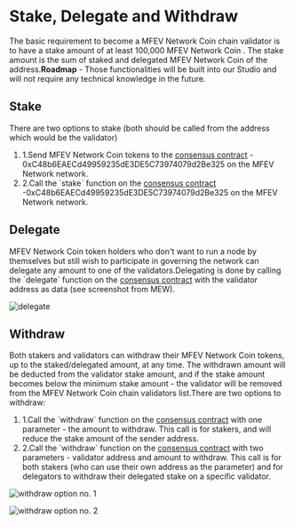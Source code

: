 # Stake, Delegate and Withdraw

The basic requirement to become a MFEV Network Coin chain validator is to have a stake amount of at least 100,000 MFEV Network Coin . The stake amount is the sum of staked and delegated MFEV Network Coin  of the address.**Roadmap** - Those functionalities will be built into our Studio and will not require any technical knowledge in the future.

## Stake <a href="#stake" id="stake"></a>

There are two options to stake (both should be called from the address which would be the validator)

1. 1.Send MFEV Network Coin tokens to the [consensus contract](https://testnet.mediablock.ai/address/0xC48b6EAECd49959235dE3DE5C73974079d2Be325) - 0xC48b6EAECd49959235dE3DE5C73974079d2Be325 on the MFEV Network network.
2. 2.Call the \`stake\` function on the [consensus contract](https://testnet.mediablock.ai/address/0xC48b6EAECd49959235dE3DE5C73974079d2Be325) -0xC48b6EAECd49959235dE3DE5C73974079d2Be325 on the MFEV Network network.

## Delegate <a href="#delegate" id="delegate"></a>

MFEV Network Coin token holders who don't want to run a node by themselves but still wish to participate in governing the network can delegate any amount to one of the validators.Delegating is done by calling the \`delegate\` function on the [consensus contract](https://testnet.mediablock.ai/address/0xC48b6EAECd49959235dE3DE5C73974079d2Be325) with the validator address as data (see screenshot from MEW).

![delegate](https://3886961007-files.gitbook.io/\~/files/v0/b/gitbook-x-prod.appspot.com/o/spaces%2F-MQROvzQPC4eD8u5AQhv%2Fuploads%2FfW2bi43f3TMgmwzi7wSZ%2Fimage.png?alt=media\&token=f30eb8a1-ff40-4f1e-9f73-89466ea2c83e)

## Withdraw <a href="#withdraw" id="withdraw"></a>

Both stakers and validators can withdraw their MFEV Network Coin tokens, up to the staked/delegated amount, at any time. The withdrawn amount will be deducted from the validator stake amount, and if the stake amount becomes below the minimum stake amount - the validator will be removed from the MFEV Network Coin chain validators list.There are two options to withdraw:

1. 1.Call the \`withdraw\` function on the [consensus contract](https://testnet.mediablock.ai/address/0xC48b6EAECd49959235dE3DE5C73974079d2Be325) with one parameter - the amount to withdraw. This call is for stakers, and will reduce the stake amount of the sender address.
2. 2.Call the \`withdraw\` function on the [consensus contract](https://testnet.mediablock.ai/address/0xC48b6EAECd49959235dE3DE5C73974079d2Be325) with two parameters - validator address and amount to withdraw. This call is for both stakers (who can use their own address as the parameter) and for delegators to withdraw their delegated stake on a specific validator.

![withdraw option no. 1](https://3886961007-files.gitbook.io/\~/files/v0/b/gitbook-x-prod.appspot.com/o/spaces%2F-MQROvzQPC4eD8u5AQhv%2Fuploads%2FyBpFV4W9N9vgpGyFEr76%2Fimage.png?alt=media\&token=0f715110-4b8d-4a35-81a6-93383d903f42)

![withdraw option no. 2](https://3886961007-files.gitbook.io/\~/files/v0/b/gitbook-x-prod.appspot.com/o/spaces%2F-MQROvzQPC4eD8u5AQhv%2Fuploads%2FTGmteQzEhEXuDVbibfVt%2Fimage.png?alt=media\&token=84a4f2a6-3c5e-41d7-b427-a845db9f82d2)
